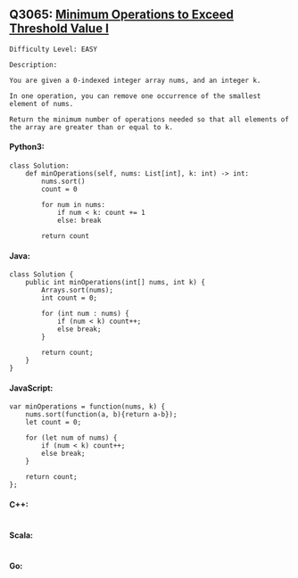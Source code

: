 ## Q3065: [Minimum Operations to Exceed Threshold Value I](https://leetcode.com/problems/minimum-operations-to-exceed-threshold-value-i/)

```
Difficulty Level: EASY
```

```
Description:

You are given a 0-indexed integer array nums, and an integer k.

In one operation, you can remove one occurrence of the smallest element of nums.

Return the minimum number of operations needed so that all elements of the array are greater than or equal to k.
```

#### Python3:

```
class Solution:
    def minOperations(self, nums: List[int], k: int) -> int:
        nums.sort()
        count = 0

        for num in nums:
            if num < k: count += 1
            else: break

        return count
```

#### Java:

```
class Solution {
    public int minOperations(int[] nums, int k) {
        Arrays.sort(nums);
        int count = 0;

        for (int num : nums) {
            if (num < k) count++;
            else break;
        }

        return count;
    }
}
```

#### JavaScript:

```
var minOperations = function(nums, k) {
    nums.sort(function(a, b){return a-b});
    let count = 0;

    for (let num of nums) {
        if (num < k) count++;
        else break;
    }

    return count;
};
```

#### C++:

```

```

#### Scala:

```

```

#### Go:

```

```